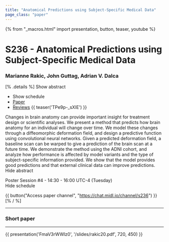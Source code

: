 ```yaml
---
title: "Anatomical Predictions using Subject-Specific Medical Data"
page_class: "paper"
---
```


{% from "_macros.html" import presentation, button, teaser, youtube %}

# S236 - Anatomical Predictions using Subject-Specific Medical Data

### Marianne Rakic, John Guttag, Adrian V. Dalca

[% .details %]
<a class="toggle_visibility" data-selector=".abstract" data-level="3">Show abstract</a>
- <a class="toggle_visibility" data-selector=".schedule" data-level="3">Show schedule</a>
- <a href="https://openreview.net/pdf?id=apwZYLKTCo">Paper</a>
- <a href="https://openreview.net/forum?id=apwZYLKTCo">Reviews</a>
{{ teaser('TPe9p-_sXIE') }}

<p>
    <span class="abstract">
        Changes in brain anatomy can provide important insight for treatment design or scientific analyses. We present a method that predicts how brain anatomy for an individual will change over time. We model these changes through a diffeomorphic deformation field, and design a predictive function using convolutional neural networks. Given a predicted deformation field, a baseline scan can be warped to give a prediction of the brain scan at a future time. We demonstrate the method using the ADNI cohort, and analyze how performance is affected by model variants and the type of subject-specific information provided. We show that the model provides good predictions and that external clinical data can improve predictions.      
        <br>
        <span class="actions"><a class="toggle_visibility" data-level="2">Hide abstract</a></span>
    </span>
</p>

<p>
    <span class="schedule">
        Poster Session #4  - 14:30 - 16:00 UTC-4 (Tuesday)
        <br>
        <span class="actions"><a class="toggle_visibility" data-level="2">Hide schedule</a></span>
    </span>
</p>

{{ button("Access paper channel", "https://chat.midl.io/channel/s236") }}
[% / %]

---


### Short paper

---

{{ presentation('FmaV3rWWlz0', '/slides/rakic20.pdf', 720, 450) }}